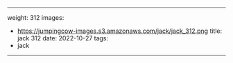 
---
weight: 312
images:
- https://jumpingcow-images.s3.amazonaws.com/jack/jack_312.png
title: jack 312
date: 2022-10-27
tags:
- jack
---
